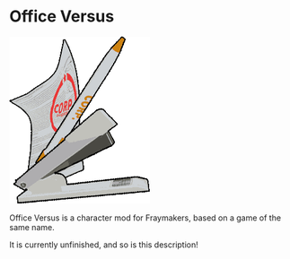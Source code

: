 # Office Versus

![Render](https://github.com/jjohnsnaill/FraymakersOfficeVersus/blob/main/library/sprites/ui/render.png?raw=true)

Office Versus is a character mod for Fraymakers, based on a game of the same name.

It is currently unfinished, and so is this description!
